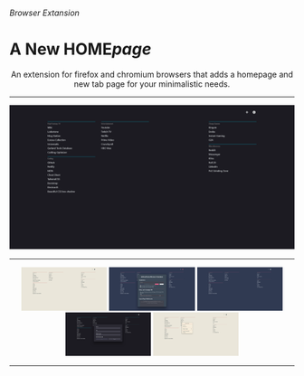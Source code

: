 ###### Browser Extansion 
# A New HOME*page*

<p align="center">
 An extension for firefox and chromium browsers that adds a homepage and new tab page for your minimalistic needs.
</p>

---

<p align="center">
  <img src="images/1.png" />
</p>

---

<p align="center">
  <img src="images/2.png" width="30%" />
  <img src="images/3.png" width="30%" />
  <img src="images/4.png" width="30%" />
  <img src="images/5.png" width="30%" />
  <img src="images/6.png" width="30%" />
</p>

---